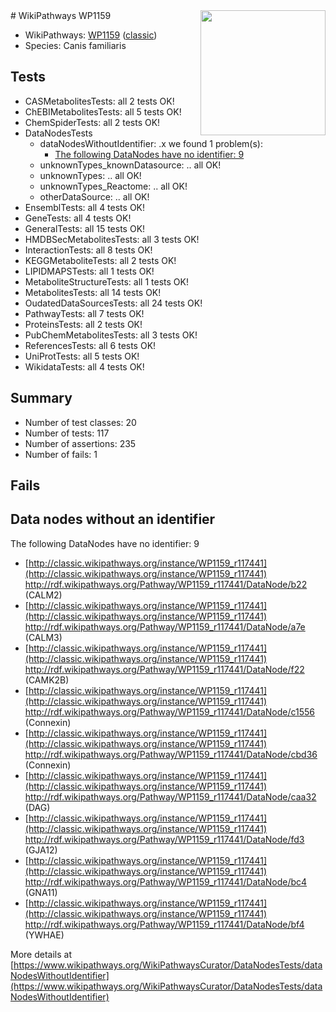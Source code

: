 <img style="float: right; width: 200px" src="https://upload.wikimedia.org/wikipedia/commons/thumb/8/83/Wplogo_with_text_500.png/640px-Wplogo_with_text_500.png" />
# WikiPathways WP1159

* WikiPathways: [WP1159](https://wikipathways.org/pathways/WP1159) ([classic](https://classic.wikipathways.org/instance/WP1159))
* Species: Canis familiaris
## Tests
* CASMetabolitesTests: all 2 tests OK!
* ChEBIMetabolitesTests: all 5 tests OK!
* ChemSpiderTests: all 2 tests OK!
* DataNodesTests
    * dataNodesWithoutIdentifier: .x we found 1 problem(s):
        * [The following DataNodes have no identifier: 9](#d2d32fa8)
    * unknownTypes_knownDatasource: .. all OK!
    * unknownTypes: .. all OK!
    * unknownTypes_Reactome: .. all OK!
    * otherDataSource: .. all OK!
* EnsemblTests: all 4 tests OK!
* GeneTests: all 4 tests OK!
* GeneralTests: all 15 tests OK!
* HMDBSecMetabolitesTests: all 3 tests OK!
* InteractionTests: all 8 tests OK!
* KEGGMetaboliteTests: all 2 tests OK!
* LIPIDMAPSTests: all 1 tests OK!
* MetaboliteStructureTests: all 1 tests OK!
* MetabolitesTests: all 14 tests OK!
* OudatedDataSourcesTests: all 24 tests OK!
* PathwayTests: all 7 tests OK!
* ProteinsTests: all 2 tests OK!
* PubChemMetabolitesTests: all 3 tests OK!
* ReferencesTests: all 6 tests OK!
* UniProtTests: all 5 tests OK!
* WikidataTests: all 4 tests OK!


## Summary

* Number of test classes: 20
* Number of tests: 117
* Number of assertions: 235
* Number of fails: 1

## Fails

<a name="d2d32fa8" />

## Data nodes without an identifier

The following DataNodes have no identifier: 9

* [http://classic.wikipathways.org/instance/WP1159_r117441](http://classic.wikipathways.org/instance/WP1159_r117441) http://rdf.wikipathways.org/Pathway/WP1159_r117441/DataNode/b22 (CALM2)
* [http://classic.wikipathways.org/instance/WP1159_r117441](http://classic.wikipathways.org/instance/WP1159_r117441) http://rdf.wikipathways.org/Pathway/WP1159_r117441/DataNode/a7e (CALM3)
* [http://classic.wikipathways.org/instance/WP1159_r117441](http://classic.wikipathways.org/instance/WP1159_r117441) http://rdf.wikipathways.org/Pathway/WP1159_r117441/DataNode/f22 (CAMK2B)
* [http://classic.wikipathways.org/instance/WP1159_r117441](http://classic.wikipathways.org/instance/WP1159_r117441) http://rdf.wikipathways.org/Pathway/WP1159_r117441/DataNode/c1556 (Connexin)
* [http://classic.wikipathways.org/instance/WP1159_r117441](http://classic.wikipathways.org/instance/WP1159_r117441) http://rdf.wikipathways.org/Pathway/WP1159_r117441/DataNode/cbd36 (Connexin)
* [http://classic.wikipathways.org/instance/WP1159_r117441](http://classic.wikipathways.org/instance/WP1159_r117441) http://rdf.wikipathways.org/Pathway/WP1159_r117441/DataNode/caa32 (DAG)
* [http://classic.wikipathways.org/instance/WP1159_r117441](http://classic.wikipathways.org/instance/WP1159_r117441) http://rdf.wikipathways.org/Pathway/WP1159_r117441/DataNode/fd3 (GJA12)
* [http://classic.wikipathways.org/instance/WP1159_r117441](http://classic.wikipathways.org/instance/WP1159_r117441) http://rdf.wikipathways.org/Pathway/WP1159_r117441/DataNode/bc4 (GNA11)
* [http://classic.wikipathways.org/instance/WP1159_r117441](http://classic.wikipathways.org/instance/WP1159_r117441) http://rdf.wikipathways.org/Pathway/WP1159_r117441/DataNode/bf4 (YWHAE)


More details at [https://www.wikipathways.org/WikiPathwaysCurator/DataNodesTests/dataNodesWithoutIdentifier](https://www.wikipathways.org/WikiPathwaysCurator/DataNodesTests/dataNodesWithoutIdentifier)

